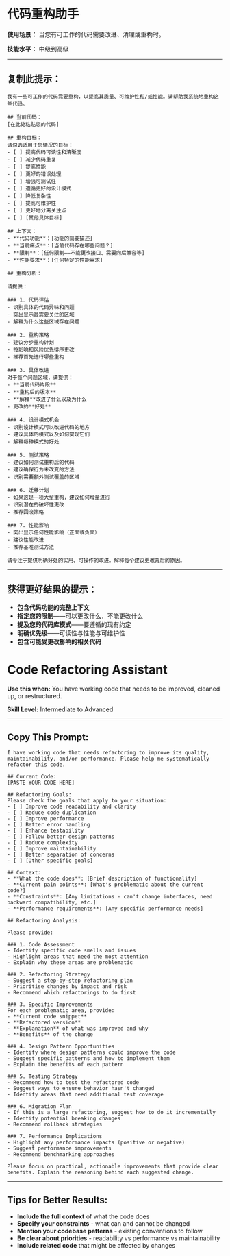 # 代码重构助手

**使用场景：** 当您有可工作的代码需要改进、清理或重构时。

**技能水平：** 中级到高级

---

## 复制此提示：

```
我有一些可工作的代码需要重构，以提高其质量、可维护性和/或性能。请帮助我系统地重构这些代码。

## 当前代码：
[在此处粘贴您的代码]

## 重构目标：
请勾选适用于您情况的目标：
- [ ] 提高代码可读性和清晰度
- [ ] 减少代码重复
- [ ] 提高性能
- [ ] 更好的错误处理
- [ ] 增强可测试性
- [ ] 遵循更好的设计模式
- [ ] 降低复杂性
- [ ] 提高可维护性
- [ ] 更好地分离关注点
- [ ] [其他具体目标]

## 上下文：
- **代码功能**：[功能的简要描述]
- **当前痛点**：[当前代码存在哪些问题？]
- **限制**：[任何限制——不能更改接口、需要向后兼容等]
- **性能要求**：[任何特定的性能需求]

## 重构分析：

请提供：

### 1. 代码评估
- 识别具体的代码异味和问题
- 突出显示最需要关注的区域
- 解释为什么这些区域存在问题

### 2. 重构策略
- 建议分步重构计划
- 按影响和风险优先排序更改
- 推荐首先进行哪些重构

### 3. 具体改进
对于每个问题区域，请提供：
- **当前代码片段**
- **重构后的版本**
- **解释**改进了什么以及为什么
- 更改的**好处**

### 4. 设计模式机会
- 识别设计模式可以改进代码的地方
- 建议具体的模式以及如何实现它们
- 解释每种模式的好处

### 5. 测试策略
- 建议如何测试重构后的代码
- 建议确保行为未改变的方法
- 识别需要额外测试覆盖的区域

### 6. 迁移计划
- 如果这是一项大型重构，建议如何增量进行
- 识别潜在的破坏性更改
- 推荐回滚策略

### 7. 性能影响
- 突出显示任何性能影响（正面或负面）
- 建议性能改进
- 推荐基准测试方法

请专注于提供明确好处的实用、可操作的改进。解释每个建议更改背后的原因。
```

---

## 获得更好结果的提示：

- **包含代码功能的完整上下文**
- **指定您的限制**——可以更改什么，不能更改什么
- **提及您的代码库模式**——要遵循的现有约定
- **明确优先级**——可读性与性能与可维护性
- **包含可能受更改影响的相关代码**

# Code Refactoring Assistant

**Use this when:** You have working code that needs to be improved, cleaned up, or restructured.

**Skill Level:** Intermediate to Advanced

---

## Copy This Prompt:

```
I have working code that needs refactoring to improve its quality, maintainability, and/or performance. Please help me systematically refactor this code.

## Current Code:
[PASTE YOUR CODE HERE]

## Refactoring Goals:
Please check the goals that apply to your situation:
- [ ] Improve code readability and clarity
- [ ] Reduce code duplication
- [ ] Improve performance
- [ ] Better error handling
- [ ] Enhance testability
- [ ] Follow better design patterns
- [ ] Reduce complexity
- [ ] Improve maintainability
- [ ] Better separation of concerns
- [ ] [Other specific goals]

## Context:
- **What the code does**: [Brief description of functionality]
- **Current pain points**: [What's problematic about the current code?]
- **Constraints**: [Any limitations - can't change interfaces, need backward compatibility, etc.]
- **Performance requirements**: [Any specific performance needs]

## Refactoring Analysis:

Please provide:

### 1. Code Assessment
- Identify specific code smells and issues
- Highlight areas that need the most attention
- Explain why these areas are problematic

### 2. Refactoring Strategy
- Suggest a step-by-step refactoring plan
- Prioritise changes by impact and risk
- Recommend which refactorings to do first

### 3. Specific Improvements
For each problematic area, provide:
- **Current code snippet**
- **Refactored version**
- **Explanation** of what was improved and why
- **Benefits** of the change

### 4. Design Pattern Opportunities
- Identify where design patterns could improve the code
- Suggest specific patterns and how to implement them
- Explain the benefits of each pattern

### 5. Testing Strategy
- Recommend how to test the refactored code
- Suggest ways to ensure behavior hasn't changed
- Identify areas that need additional test coverage

### 6. Migration Plan
- If this is a large refactoring, suggest how to do it incrementally
- Identify potential breaking changes
- Recommend rollback strategies

### 7. Performance Implications
- Highlight any performance impacts (positive or negative)
- Suggest performance improvements
- Recommend benchmarking approaches

Please focus on practical, actionable improvements that provide clear benefits. Explain the reasoning behind each suggested change.
```

---

## Tips for Better Results:

- **Include the full context** of what the code does
- **Specify your constraints** - what can and cannot be changed
- **Mention your codebase patterns** - existing conventions to follow
- **Be clear about priorities** - readability vs performance vs maintainability
- **Include related code** that might be affected by changes
